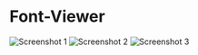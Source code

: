 # Font-Viewer

![Screenshot 1](https://raw.githubusercontent.com/masrafi115/Math-Solve/refs/heads/main/screenshots/Screenshot_20230521-083808.png)
![Screenshot 2](https://raw.githubusercontent.com/masrafi115/Math-Solve/refs/heads/main/screenshots/Screenshot_20230521-083800.png)
![Screenshot 3](https://raw.githubusercontent.com/masrafi115/Math-Solve/refs/heads/main/screenshots/Screenshot_20230521-083729.png)
